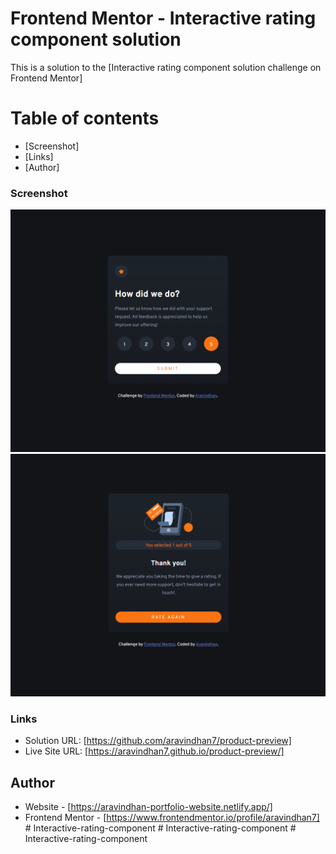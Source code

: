 # Frontend Mentor - Interactive rating component solution

This is a solution to the [Interactive rating component solution challenge on Frontend Mentor]

# Table of contents

  - [Screenshot]
  - [Links]
  - [Author]



### Screenshot
![](./screenshots/Screenshot1.png)
![](./screenshots/Screenshot2.png)

### Links

- Solution URL: [https://github.com/aravindhan7/product-preview]
- Live Site URL: [https://aravindhan7.github.io/product-preview/]


## Author

- Website - [https://aravindhan-portfolio-website.netlify.app/]
- Frontend Mentor - [https://www.frontendmentor.io/profile/aravindhan7]
#   I n t e r a c t i v e - r a t i n g - c o m p o n e n t 
 
 #   I n t e r a c t i v e - r a t i n g - c o m p o n e n t 
 
 #   I n t e r a c t i v e - r a t i n g - c o m p o n e n t 
 
 
